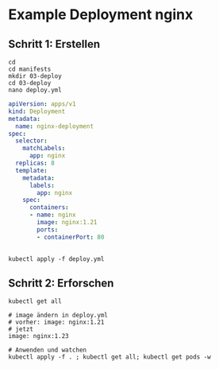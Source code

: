 # Example Deployment nginx 

## Schritt 1: Erstellen 

```
cd
cd manifests
mkdir 03-deploy
cd 03-deploy 
nano deploy.yml 
```

```yaml
apiVersion: apps/v1
kind: Deployment
metadata:
  name: nginx-deployment
spec:
  selector:
    matchLabels:
      app: nginx
  replicas: 8 
  template:
    metadata:
      labels:
        app: nginx
    spec:
      containers:
      - name: nginx
        image: nginx:1.21
        ports:
        - containerPort: 80
        
```

```
kubectl apply -f deploy.yml 
```

## Schritt 2: Erforschen 

```
kubectl get all 
```

```
# image ändern in deploy.yml
# vorher: image: nginx:1.21
# jetzt
image: nginx:1.23
```

```
# Anwenden und watchen 
kubectl apply -f . ; kubectl get all; kubectl get pods -w
```
